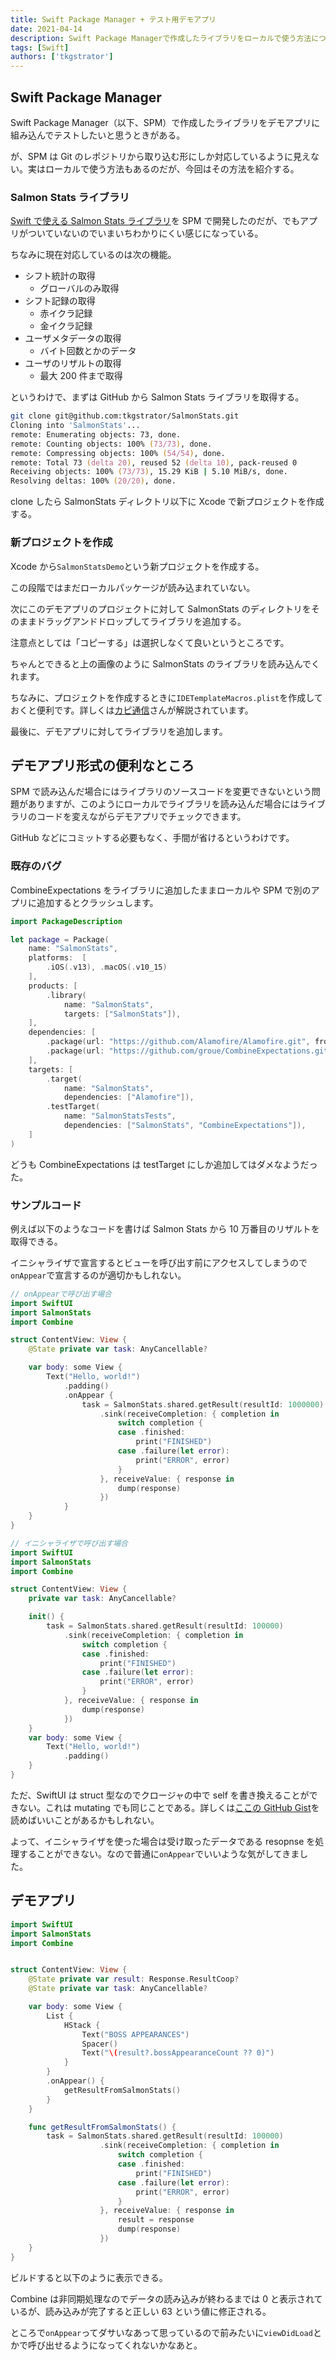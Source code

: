 ```yaml
---
title: Swift Package Manager + テスト用デモアプリ
date: 2021-04-14
description: Swift Package Managerで作成したライブラリをローカルで使う方法について考える
tags: [Swift]
authors: ['tkgstrator']
---
```


## Swift Package Manager

Swift Package Manager（以下、SPM）で作成したライブラリをデモアプリに組み込んでテストしたいと思うときがある。

が、SPM は Git のレポジトリから取り込む形にしか対応しているように見えない。実はローカルで使う方法もあるのだが、今回はその方法を紹介する。

### Salmon Stats ライブラリ

[Swift で使える Salmon Stats ライブラリ](https://github.com/tkgstrator/SalmonStats)を SPM で開発したのだが、でもアプリがついていないのでいまいちわかりにくい感じになっている。

ちなみに現在対応しているのは次の機能。

- シフト統計の取得
  - グローバルのみ取得
- シフト記録の取得
  - 赤イクラ記録
  - 金イクラ記録
- ユーザメタデータの取得
  - バイト回数とかのデータ
- ユーザのリザルトの取得
  - 最大 200 件まで取得

というわけで、まずは GitHub から Salmon Stats ライブラリを取得する。

```zsh
git clone git@github.com:tkgstrator/SalmonStats.git
Cloning into 'SalmonStats'...
remote: Enumerating objects: 73, done.
remote: Counting objects: 100% (73/73), done.
remote: Compressing objects: 100% (54/54), done.
remote: Total 73 (delta 20), reused 52 (delta 10), pack-reused 0
Receiving objects: 100% (73/73), 15.29 KiB | 5.10 MiB/s, done.
Resolving deltas: 100% (20/20), done.
```

clone したら SalmonStats ディレクトリ以下に Xcode で新プロジェクトを作成する。

### 新プロジェクトを作成

Xcode から`SalmonStatsDemo`という新プロジェクトを作成する。

この段階ではまだローカルパッケージが読み込まれていない。

次にこのデモアプリのプロジェクトに対して SalmonStats のディレクトリをそのままドラッグアンドドロップしてライブラリを追加する。

注意点としては「コピーする」は選択しなくて良いというところです。

ちゃんとできると上の画像のように SalmonStats のライブラリを読み込んでくれます。

ちなみに、プロジェクトを作成するときに`IDETemplateMacros.plist`を作成しておくと便利です。詳しくは[カピ通信](https://capibara1969.com/1151/)さんが解説されています。

最後に、デモアプリに対してライブラリを追加します。

## デモアプリ形式の便利なところ

SPM で読み込んだ場合にはライブラリのソースコードを変更できないという問題がありますが、このようにローカルでライブラリを読み込んだ場合にはライブラリのコードを変えながらデモアプリでチェックできます。

GitHub などにコミットする必要もなく、手間が省けるというわけです。

### 既存のバグ

CombineExpectations をライブラリに追加したままローカルや SPM で別のアプリに追加するとクラッシュします。

```swift
import PackageDescription

let package = Package(
    name: "SalmonStats",
    platforms:  [
        .iOS(.v13), .macOS(.v10_15)
    ],
    products: [
        .library(
            name: "SalmonStats",
            targets: ["SalmonStats"]),
    ],
    dependencies: [
        .package(url: "https://github.com/Alamofire/Alamofire.git", from: "5.4.2"),
        .package(url: "https://github.com/groue/CombineExpectations.git", from: "0.7.0")
    ],
    targets: [
        .target(
            name: "SalmonStats",
            dependencies: ["Alamofire"]),
        .testTarget(
            name: "SalmonStatsTests",
            dependencies: ["SalmonStats", "CombineExpectations"]),
    ]
)
```

どうも CombineExpectations は testTarget にしか追加してはダメなようだった。

### サンプルコード

例えば以下のようなコードを書けば Salmon Stats から 10 万番目のリザルトを取得できる。

イニシャライザで宣言するとビューを呼び出す前にアクセスしてしまうので`onAppear`で宣言するのが適切かもしれない。

```swift
// onAppearで呼び出す場合
import SwiftUI
import SalmonStats
import Combine

struct ContentView: View {
    @State private var task: AnyCancellable?

    var body: some View {
        Text("Hello, world!")
            .padding()
            .onAppear {
                task = SalmonStats.shared.getResult(resultId: 1000000)
                    .sink(receiveCompletion: { completion in
                        switch completion {
                        case .finished:
                            print("FINISHED")
                        case .failure(let error):
                            print("ERROR", error)
                        }
                    }, receiveValue: { response in
                        dump(response)
                    })
            }
    }
}
```

```swift
// イニシャライザで呼び出す場合
import SwiftUI
import SalmonStats
import Combine

struct ContentView: View {
    private var task: AnyCancellable?

    init() {
        task = SalmonStats.shared.getResult(resultId: 100000)
            .sink(receiveCompletion: { completion in
                switch completion {
                case .finished:
                    print("FINISHED")
                case .failure(let error):
                    print("ERROR", error)
                }
            }, receiveValue: { response in
                dump(response)
            })
    }
    var body: some View {
        Text("Hello, world!")
            .padding()
    }
}
```

ただ、SwiftUI は struct 型なのでクロージャの中で self を書き換えることができない。これは mutating でも同じことである。詳しくは[ここの GitHub Gist](https://gist.github.com/takasek/1c92935ceafb8340eb7fbc9d0f8379eb)を読めばいいことがあるかもしれない。

よって、イニシャライザを使った場合は受け取ったデータである resopnse を処理することができない。なので普通に`onAppear`でいいような気がしてきました。

## デモアプリ

```swift
import SwiftUI
import SalmonStats
import Combine


struct ContentView: View {
    @State private var result: Response.ResultCoop?
    @State private var task: AnyCancellable?

    var body: some View {
        List {
            HStack {
                Text("BOSS APPEARANCES")
                Spacer()
                Text("\(result?.bossAppearanceCount ?? 0)")
            }
        }
        .onAppear() {
            getResultFromSalmonStats()
        }
    }

    func getResultFromSalmonStats() {
        task = SalmonStats.shared.getResult(resultId: 100000)
                    .sink(receiveCompletion: { completion in
                        switch completion {
                        case .finished:
                            print("FINISHED")
                        case .failure(let error):
                            print("ERROR", error)
                        }
                    }, receiveValue: { response in
                        result = response
                        dump(response)
                    })
    }
}
```

ビルドすると以下のように表示できる。

Combine は非同期処理なのでデータの読み込みが終わるまでは 0 と表示されているが、読み込みが完了すると正しい 63 という値に修正される。

ところで`onAppear`ってダサいなあって思っているので前みたいに`viewDidLoad`とかで呼び出せるようになってくれないかなあと。
